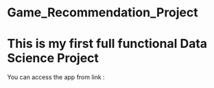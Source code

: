 # Game_Recommendation_Project
# This is my first full functional Data Science Project
You can access the app from link : 
